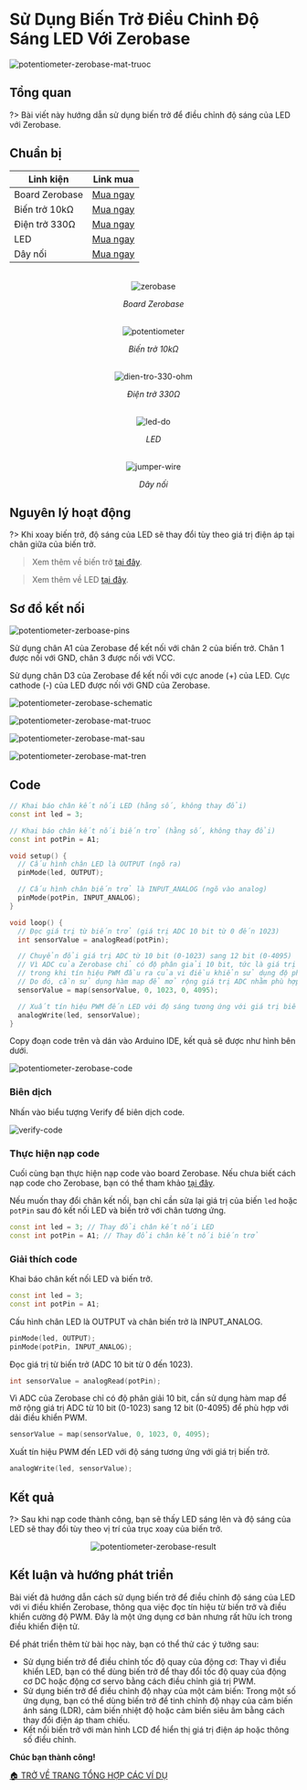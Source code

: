 <br>
<br>
<br>

# Sử Dụng Biến Trở Điều Chỉnh Độ Sáng LED Với Zerobase

![potentiometer-zerobase-mat-truoc](https://cdn.chipstack.vn/potentiometer/potentiometer-zerobase-mat-truoc.jpg "potentiometer-zerobase-mat-truoc")

## Tổng quan

?> Bài viết này hướng dẫn sử dụng biến trở để điều chỉnh độ sáng của LED với Zerobase.

## Chuẩn bị

| Linh kiện |  Link mua |
| --- | --- |
| Board Zerobase | [Mua ngay](https://chipstack.vn/san-pham/zerobase/) |
| Biến trở 10kΩ | [Mua ngay](https://chipstack.vn/san-pham/bien-tro-wh148-3-chan-truc-15mm/) |
| Điện trở 330Ω | [Mua ngay](https://chipstack.vn/san-pham/dien-tro-1-4w-1/) |
| LED | [Mua ngay](https://chipstack.vn/san-pham/led-5mm-vo-mau/) |
| Dây nối | [Mua ngay](https://chipstack.vn/san-pham/day-jumper-duc-duc/) |

<br>

<div align="center">
    <img src="../../../_media/zerobase-image.png" alt="zerobase">
    <p><em>Board Zerobase</em></p>
</div>

<br>

<div align="center">
    <img src="https://cdn.chipstack.vn/potentiometer/potentiometer.jpg" alt="potentiometer">
    <p><em>Biến trở 10kΩ</em></p>
</div>

<br>

<div align="center">
    <img src="https://cdn.chipstack.vn/default/dien-tro-330-ohm.png" alt="dien-tro-330-ohm">
    <p><em>Điện trở 330Ω</em></p>
</div>

<br>

<div align="center">
    <img src="https://cdn.chipstack.vn/default/led-do.png" alt="led-do">
    <p><em>LED</em></p>
</div>

<br>

<div align="center">
    <img src="https://cdn.chipstack.vn/default/jumper-wire.png" alt="jumper-wire">
    <p><em>Dây nối</em></p>
</div>


## Nguyên lý hoạt động

?> Khi xoay biến trở, độ sáng của LED sẽ thay đổi tùy theo giá trị điện áp tại chân giữa của biến trở.

> Xem thêm về biến trở [tại đây](https://chipstack.vn/kien-thuc/dien-tu-co-ban/cau-tao-va-cach-mac-bien-tro-3-chan-chi-tiet-de-hieu/).

> Xem thêm về LED [tại đây](https://chipstack.vn/uncategorized/diot-phat-quang-la-gi-nguyen-ly-hoat-dong-va-ung-dung-tiet-kiem-nang-luong/).

## Sơ đồ kết nối

![potentiometer-zerboase-pins](../../../_media/potentiometer-zerboase-pins.png "potentiometer-zerboase-pins")

Sử dụng chân A1 của Zerobase để kết nối với chân 2 của biến trở. Chân 1 được nối với GND, chân 3 được nối với VCC.

Sử dụng chân D3 của Zerobase để kết nối với cực anode (+) của LED. Cực cathode (-) của LED được nối với GND của Zerobase.

![potentiometer-zerobase-schematic](https://cdn.chipstack.vn/potentiometer/potentiometer-zerobase-schematic.png "potentiometer-zerobase-schematic")

![potentiometer-zerobase-mat-truoc](https://cdn.chipstack.vn/potentiometer/potentiometer-zerobase-mat-truoc.jpg "potentiometer-zerobase-mat-truoc")

![potentiometer-zerobase-mat-sau](https://cdn.chipstack.vn/potentiometer/potentiometer-zerobase-mat-sau.jpg "potentiometer-zerobase-mat-sau")

![potentiometer-zerobase-mat-tren](https://cdn.chipstack.vn/potentiometer/potentiometer-zerobase-mat-tren.jpg "potentiometer-zerobase-mat-tren")

## Code

```cpp
// Khai báo chân kết nối LED (hằng số, không thay đổi)
const int led = 3;

// Khai báo chân kết nối biến trở (hằng số, không thay đổi)
const int potPin = A1;

void setup() {
  // Cấu hình chân LED là OUTPUT (ngõ ra)
  pinMode(led, OUTPUT);

  // Cấu hình chân biến trở là INPUT_ANALOG (ngõ vào analog)
  pinMode(potPin, INPUT_ANALOG);
}

void loop() {
  // Đọc giá trị từ biến trở (giá trị ADC 10 bit từ 0 đến 1023)
  int sensorValue = analogRead(potPin);

  // Chuyển đổi giá trị ADC từ 10 bit (0-1023) sang 12 bit (0-4095)
  // Vì ADC của Zerobase chỉ có độ phân giải 10 bit, tức là giá trị đọc được chỉ nằm trong khoảng từ 0 đến 1023,
  // trong khi tín hiệu PWM đầu ra của vi điều khiển sử dụng độ phân giải 12 bit (từ 0 đến 4095).
  // Do đó, cần sử dụng hàm map để mở rộng giá trị ADC nhằm phù hợp với dải điều khiển PWM.
  sensorValue = map(sensorValue, 0, 1023, 0, 4095);

  // Xuất tín hiệu PWM đến LED với độ sáng tương ứng với giá trị biến trở
  analogWrite(led, sensorValue);
}
```

Copy đoạn code trên và dán vào Arduino IDE, kết quả sẽ được như hình bên dưới.

![potentiometer-zerobase-code](https://cdn.chipstack.vn/potentiometer/potentiometer-zerobase-code.png "potentiometer-zerobase-code]")

### Biên dịch

Nhấn vào biểu tượng Verify để biên dịch code.

![verify-code](https://cdn.chipstack.vn/verify-code.png "verify-code]")

### Thực hiện nạp code

Cuối cùng bạn thực hiện nạp code vào board Zerobase. Nếu chưa biết cách nạp code cho Zerobase, bạn có thể tham khảo [tại đây](https://zerobase.chipstack.vn/#/vi/zerobase/quickstart).

Nếu muốn thay đổi chân kết nối, bạn chỉ cần sửa lại giá trị của biến `led` hoặc `potPin` sau đó kết nối LED và biến trở với chân tương ứng.

```cpp
const int led = 3; // Thay đổi chân kết nối LED
const int potPin = A1; // Thay đổi chân kết nối biến trở
```

### Giải thích code

Khai báo chân kết nối LED và biến trở.

```cpp
const int led = 3;
const int potPin = A1;
```

Cấu hình chân LED là OUTPUT và chân biến trở là INPUT_ANALOG.

```cpp
pinMode(led, OUTPUT);
pinMode(potPin, INPUT_ANALOG);
```

Đọc giá trị từ biến trở (ADC 10 bit từ 0 đến 1023).

```cpp
int sensorValue = analogRead(potPin);
```

Vì ADC của Zerobase chỉ có độ phân giải 10 bit, cần sử dụng hàm map để mở rộng giá trị ADC từ 10 bit (0-1023) sang 12 bit (0-4095) để phù hợp với dải điều khiển PWM.

```cpp
sensorValue = map(sensorValue, 0, 1023, 0, 4095);
```

Xuất tín hiệu PWM đến LED với độ sáng tương ứng với giá trị biến trở.

```cpp
analogWrite(led, sensorValue);
```

## Kết quả

?> Sau khi nạp code thành công, bạn sẽ thấy LED sáng lên và độ sáng của LED sẽ thay đổi tùy theo vị trí của trục xoay của biến trở.

<p align="center">
  <img src="https://cdn.chipstack.vn/potentiometer/potentiometer-zerobase-result.gif" alt="potentiometer-zerobase-result">
</p>

## Kết luận và hướng phát triển

Bài viết đã hướng dẫn cách sử dụng biến trở để điều chỉnh độ sáng của LED với vi điều khiển Zerobase, thông qua việc đọc tín hiệu từ biến trở và điều khiển cường độ PWM. Đây là một ứng dụng cơ bản nhưng rất hữu ích trong điều khiển điện tử.

Để phát triển thêm từ bài học này, bạn có thể thử các ý tưởng sau:

- Sử dụng biến trở để điều chỉnh tốc độ quay của động cơ: Thay vì điều khiển LED, bạn có thể dùng biến trở để thay đổi tốc độ quay của động cơ DC hoặc động cơ servo bằng cách điều chỉnh giá trị PWM.
- Sử dụng biến trở để điều chỉnh độ nhạy của một cảm biến: Trong một số ứng dụng, bạn có thể dùng biến trở để tinh chỉnh độ nhạy của cảm biến ánh sáng (LDR), cảm biến nhiệt độ hoặc cảm biến siêu âm bằng cách thay đổi điện áp tham chiếu.
- Kết nối biến trở với màn hình LCD để hiển thị giá trị điện áp hoặc thông số điều chỉnh.

**Chúc bạn thành công!**

[🏠 TRỞ VỀ TRANG TỔNG HỢP CÁC VÍ DỤ](vi/zerobase/examples.md)